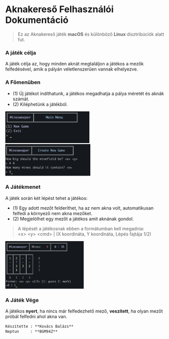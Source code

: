 # Aknakereső Felhasználói Dokumentáció
> Ez az Aknakereső játék **macOS** és különböző **Linux** disztribúciók alatt fut.
### A játék célja
A játék célja az, hogy minden aknát megtaláljon a játékos a mezők felfedésével, amik a pályán véletlenszerűen vannak elhelyezve.
### A Főmenüben
- (1) Új játékot indíthatunk, a játékos megadhatja a pálya méretét és aknák számát.  
- (2) Kiléphetünk a játékból.

<img src="images/MainMenu.png" alt="drawing" height="100px"/>
<img src="images/NewGame.png" alt="drawing" height="100px"/>


### A Játékmenet
A játék során két lépést tehet a játékos:
- (1) Egy adott mezőt felderíthet, ha az nem akna volt, automatikusan felfedi a környező nem akna mezőket.
- (2) Megjelölhet egy mezőt a játékos amit aknának gondol.

> A lépését a játékosnak ebben a formátumban kell megadnia:  
\<x> \<y> \<cmd> | (X koordináta, Y koordináta, Lépés fajtája 1/2)

<img src="images/Game.png" alt="drawing" height="150px"/>


### A Játék Vége
A játékos **nyert**, ha nincs már felfedezhető mező, **veszített**, ha olyan mezőt próbál felfedni ahol akna van.

```
Készítette : **Kovács Balázs**
Neptun     : **BGM94Z**
```